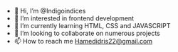 - 👋 Hi, I’m @Indigoindices
- 👀 I’m interested in frontend development 
- 🌱 I’m currently learning HTML, CSS and JAVASCRIPT 
- 💞️ I’m looking to collaborate on numerous projects 
- 📫 How to reach me Hamedidris22@gmail.com

<!---
Indigoindices/Indigoindices is a ✨ special ✨ repository because its `README.md` (this file) appears on your GitHub profile.
You can click the Preview link to take a look at your changes.
--->
